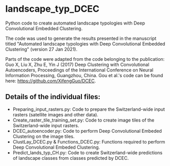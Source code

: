# landscape_typ_DCEC
Python code to create automated landscape typologies with Deep Convolutional Embedded Clustering.

The code was used to generate the results presented in the manuscript titled "Automated landscape typologies with Deep Convolutional Embedded Clustering" (version 27 Jan 2021).

Parts of the code were adapted from the code belonging to the publication: Guo X, Liu X, Zhu E, Yin J (2017) Deep Clustering with Convolutional Autoencoders, Proceedings of the International Conference on Neural Information Processing, Guangzhou, China.
Gou et al.'s code can be found here: https://github.com/XifengGuo/DCEC.

## Details of the individual files:
- Preparing_input_rasters.py: Code to prepare the Switzerland-wide input rasters (satellite images and other data).
- Create_raster_tile_training_set.py: Code to create image tiles of the Switzerland-wide input rasters.
- DCEC_autoencoder.py: Code to perform Deep Convolutional Embeded Clustering on the image tiles.
- ClustLay_DCEC.py & Functions_DCEC.py: Functions required to perform Deep Convolutional Embeded Clustering.
- Predict_lands_typ_CH.py: Code to create Switzerland-wide predictions of landscape classes from classes predicted by DCEC.

